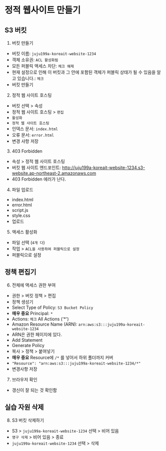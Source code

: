 # 정적 웹사이트 만들기
## S3 버킷
1. 버킷 만들기
  - 버킷 이름: `juju199a-koreait-website-1234`
  - 객체 소유권: `ACL 활성화됨`
  - 모든 퍼블릭 액세스 차단: `체크 해제`
  - 현재 설정으로 인해 이 버킷과 그 안에 포함된 객체가 퍼블릭 상태가 될 수 있음을 알고 있습니다.: `체크`
  - 버킷 만들기

2. 정적 웹 사이트 호스팅
  - 버킷 선택 > 속성
  - 정적 웹 사이트 호스팅 > `편집`
  - `활성화`
  - `정적 웹 사이트 호스팅`
  - 인덱스 문서: `index.html`
  - 오류 문서: `error.html`
  - 변경 사항 저장

3. 403 Forbidden
 - 속성 > 정적 웹 사이트 호스팅
 - 버킷 웹 사이트 엔드포인트: http://juju199a-koreait-website-1234.s3-website.ap-northeast-2.amazonaws.com
 - 403 Forbidden 에러가 난다.

4. 파일 업로드
  - index.html
  - error.html
  - script.js
  - style.css
  - 업로드

5. 액세스 활성화
  - 파일 선택 (`4개 다`)
  - 작업 > `ACL을 사용하여 퍼블릭으로 설정`
  - 퍼블릭으로 설정

## 정책 편집기
6. 전체에 액세스 권한 부여
  - 권한 > 버킷 정책 > 편집
  - 정책 생성기
  - Select Type of Policy: `S3 Bucket Policy`
  - **매우 중요** Principal: `*`
  - Actions: `체크` All Actions ('*')
  - Amazon Resource Name (ARN): `arn:aws:s3:::juju199a-koreait-website-1234`
  - ARN은 권한 페이지에 있다.
  - Add Statement
  - Generate Policy
  - 복사 > 정책 > 붙여넣기
  - **매우 중요** Resource에 `/*` 를 넣어서 하위 폴더까지 커버
  - `"Resource": "arn:aws:s3:::juju199a-koreait-website-1234/*"`
  - 변경사항 저장

7. 브라우저 확인
  - 갱신이 잘 되는 것 확인함

## 실습 자원 삭제
8. S3 버킷 삭제하기
  - S3 > `juju199a-koreait-website-1234` 선택 > 비어 있음
  - `영구 삭제` > 비어 있음 > 종료
  - `juju199a-koreait-website-1234` 선택 > 삭제
